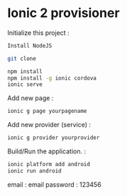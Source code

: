 # Ionic 2 provisioner

Initialize this project :
```bash
Install NodeJS

git clone

npm install
npm install -g ionic cordova
ionic serve

```
Add new page :
```bash
ionic g page yourpagename
``` 
Add new provider (service) : 
```bash
ionic g provider yourprovider
``` 

Build/Run the application. :
```bash
ionic platform add android
ionic run android
``` 


email : email
password : 123456